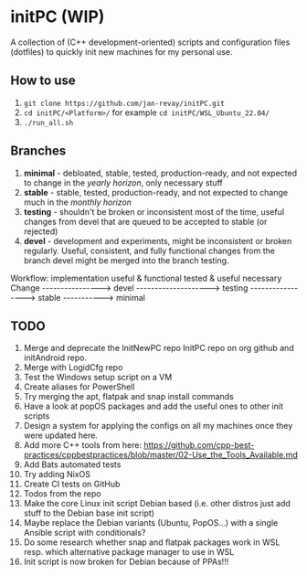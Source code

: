 # initPC (WIP)

A collection of (C++ development-oriented) scripts and configuration files (dotfiles) to quickly init new machines for my personal use.

## How to use

1. `git clone https://github.com/jan-revay/initPC.git`
2. `cd initPC/<Platform>/` for example `cd initPC/WSL_Ubuntu_22.04/`
3. `./run_all.sh`

## Branches

1. **minimal** - debloated, stable, tested, production-ready, and not expected to change in the *yearly horizon*, only necessary stuff
2. **stable** - stable, tested, production-ready, and not expected to change much in the *monthly horizon*
3. **testing** - shouldn't be broken or inconsistent most of the time, useful changes from devel that are queued to be accepted to stable (or rejected)
4. **devel** - development and experiments, might be inconsistent or broken regularly. Useful, consistent, and fully functional changes from the branch devel might be merged into the branch testing.

Workflow:
        implementation          useful & functional           tested & useful           necessary
Change ----------------> devel --------------------> testing -----------------> stable -----------> minimal

## TODO

1. Merge and deprecate the InitNewPC repo InitPC repo on org github and initAndroid repo.
2. Merge with LogidCfg repo
3. Test the Windows setup script on a VM
4. Create aliases for PowerShell
5. Try merging the apt, flatpak and snap install commands
6. Have a look at popOS packages and add the useful ones to other init scripts
7. Design a system for applying the configs on all my machines once they
   were updated here.
8. Add more C++ tools from here: <https://github.com/cpp-best-practices/cppbestpractices/blob/master/02-Use_the_Tools_Available.md>
9. Add Bats automated tests
10. Try adding NixOS
11. Create CI tests on GitHub
12. Todos from the repo
13. Make the core Linux init script Debian based (i.e. other distros just add stuff to the Debian base init script)
14. Maybe replace the Debian variants (Ubuntu, PopOS...) with a single Ansible script with conditionals?
15. Do some research whether snap and flatpak packages work in WSL resp. which alternative package manager to use in WSL
16. Init script is now broken for Debian because of PPAs!!!
